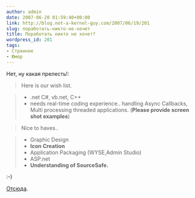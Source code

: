 ```yaml
---
author: admin
date: 2007-06-20 01:59:40+00:00
link: http://blog.not-a-kernel-guy.com/2007/06/19/201
slug: поработать-никто-не-хочет
title: Поработать никто не хочет?
wordpress_id: 201
tags:
- Странное
- Юмор
---
```


Нет, ну какая прелесть!:

> Here is our wish list.

>   * .net C#, vb.net, C++ 
>   * needs real-time coding experience.. handling Async Callbacks, Multi processing threaded
applications. (**Please provide screen shot examples**)

> Nice to haves..

>   * Graphic Design 
>   * **Icon Creation**
>   * Application Packaging (WYSE,Admin Studio) 
>   * ASP.net 
>   * **Understanding of SourceSafe.**

:-)

[Отсюда](http://forum.privet.com/viewtopic.php?t=119168).
